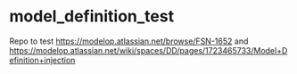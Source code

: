 # model_definition_test
Repo to test https://modelop.atlassian.net/browse/FSN-1652 and https://modelop.atlassian.net/wiki/spaces/DD/pages/1723465733/Model+Definition+injection
